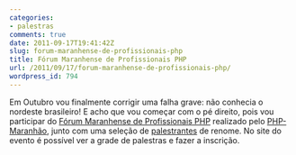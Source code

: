 ```yaml
---
categories:
- palestras
comments: true
date: 2011-09-17T19:41:42Z
slug: forum-maranhense-de-profissionais-php
title: Fórum Maranhense de Profissionais PHP
url: /2011/09/17/forum-maranhense-de-profissionais-php/
wordpress_id: 794
---
```


Em Outubro vou finalmente corrigir uma falha grave: não conhecia o nordeste brasileiro! E acho que vou começar com o pé direito, pois vou participar do [Fórum Maranhense de Profissionais PHP](http://phpmaranhao.com/2011/09/03/3-php/) realizado pelo [PHP-Maranhão](http://phpmaranhao.com), junto com uma seleção de [palestrantes](https://docs.google.com/present/view?id=dfxkh3dd_41gcps7rgt&interval=60&autoStart=true) de renome.
No site do evento é possível ver a grade de palestras e fazer a inscrição. 
